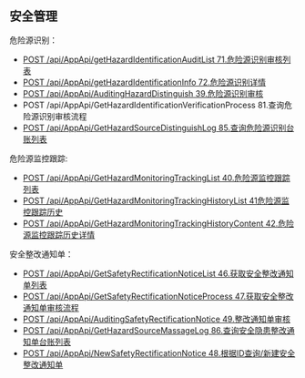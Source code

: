 ## 安全管理

危险源识别：

* [POST /api/AppApi/getHazardIdentificationAuditList 71.危险源识别审核列表](getHazardIdentificationAuditList.md)
* [POST /api/AppApi/getHazardIdentificationInfo 72.危险源识别详情](getHazardIdentificationInfo.md)
* [POST /api/AppApi/AuditingHazardDistinguish 39.危险源识别审核](AuditingHazardDistinguish.md)
* POST /api/AppApi/GetHazardIdentificationVerificationProcess 81.查询危险源识别审核流程
* [POST /api/AppApi/GetHazardSourceDistinguishLog 85.查询危险源识别台账列表](GetHazardSourceDistinguishLog.md)

危险源监控跟踪:

* [POST /api/AppApi/GetHazardMonitoringTrackingList 40.危险源监控跟踪列表](GetHazardMonitoringTrackingList.md)
* [POST /api/AppApi/GetHazardMonitoringTrackingHistoryList 41危险源监控跟踪历史](GetHazardMonitoringTrackingHistoryList.md)
* [POST /api/AppApi/GetHazardMonitoringTrackingHistoryContent 42.危险源监控跟踪历史详情](GetHazardMonitoringTrackingHistoryContent.md)

安全整改通知单：

* [POST /api/AppApi/GetSafetyRectificationNoticeList 46.获取安全整改通知单列表](GetSafetyRectificationNoticeList.md)
* [POST /api/AppApi/GetSafetyRectificationNoticeProcess 47.获取安全整改通知单审核流程](GetSafetyRectificationNoticeProcess.md)
* [POST /api/AppApi/AuditingSafetyRectificationNotice 49.整改通知单审核](AuditingSafetyRectificationNotice.md)
* [POST /api/AppApi/GetHazardSourceMassageLog 86.查询安全隐患整改通知单台账列表](GetHazardSourceMassageLog.md)
* [POST /api/AppApi/NewSafetyRectificationNotice 48.根据ID查询/新建安全整改通知单](NewSafetyRectificationNotice.md)